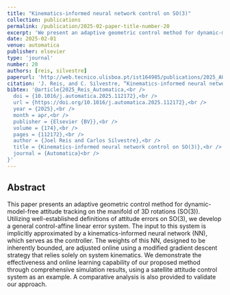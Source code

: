 ```yaml
---
title: "Kinematics-informed neural network control on SO(3)"
collection: publications
permalink: /publication/2025-02-paper-title-number-20
excerpt: 'We present an adaptive geometric control method for dynamic-model-free attitude tracking on the manifold of 3D rotations (SO(3)).'
date: 2025-02-01
venue: automatica
publisher: elsevier
type: 'journal'
number: 20
authors: [reis, silvestre]
paperurl: 'http://web.tecnico.ulisboa.pt/ist164985/publications/2025_AUTOMATICA_Kinematics_informed_neural_network_control_on_SO3.pdf'
citation: 'J. Reis, and C. Silvestre, “Kinematics-informed neural network control on SO(3),” Automatica, vol. 174. Elsevier BV, p. 112172, Apr. 2025.'
bibtex: '@article{2025_Reis_Automatica,<br />
  doi = {10.1016/j.automatica.2025.112172},<br />
  url = {https://doi.org/10.1016/j.automatica.2025.112172},<br />
  year = {2025},<br />
  month = apr,<br />
  publisher = {Elsevier {BV}},<br />
  volume = {174},<br />
  pages = {112172},<br />
  author = {Joel Reis and Carlos Silvestre},<br />
  title = {Kinematics-informed neural network control on SO(3)},<br />
  journal = {Automatica}<br />
}'
---
```

**Abstract**
---
This paper presents an adaptive geometric control method for dynamic-model-free attitude tracking on the manifold of 3D rotations (SO(3)).
Utilizing well-established definitions of attitude errors on SO(3), we develop a general control-affine linear error system.
The input to this system is implicitly approximated by a kinematics-informed neural network (NN), which serves as the controller.
The weights of this NN, designed to be inherently bounded, are adjusted online using a modified gradient descent strategy that relies solely on system kinematics.
We demonstrate the effectiveness and online learning capability of our proposed method through comprehensive simulation results, using a satellite attitude control system as an example.
A comparative analysis is also provided to validate our approach.
